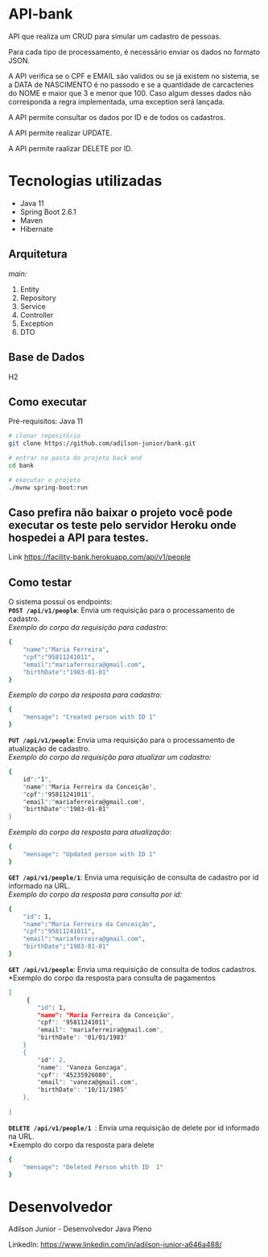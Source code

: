 # API-bank

API que realiza um CRUD para simular um cadastro de pessoas. 

Para cada tipo de processamento, é necessário enviar os dados no formato JSON.

A API verifica se o CPF e EMAIL são validos ou se já existem no sistema, se a DATA de NASCIMENTO é no passodo e se a quantidade de carcacteries do NOME e maior que 3 e menor que 100. Caso algum desses dados não corresponda a regra implementada, uma exception será lançada. 

A API permite consultar os dados por ID e de todos os cadastros.

A API permite realizar UPDATE.

A API permite raalizar DELETE por ID.

# Tecnologias utilizadas
- Java 11
- Spring Boot 2.6.1
- Maven
- Hibernate

## Arquitetura 
*main:*
1. Entity  
2. Repository
3. Service
4. Controller
5. Exception
6. DTO

## Base de Dados 
H2

## Como executar
Pré-requisitos: Java 11

```bash
# clonar repositório
git clone https://github.com/adilson-junior/bank.git

# entrar na pasta do projeto back end
cd bank

# executar o projeto
./mvnw spring-boot:run
```

## Caso prefira não baixar o projeto você pode executar os teste pelo servidor Heroku onde hospedei a API para testes.
Link https://facility-bank.herokuapp.com/api/v1/people 

## Como testar 
O sistema possui os endpoints: 
<br>
**``POST /api/v1/people``**: Envia um requisição para o processamento de cadastro.
<br>
*Exemplo do corpo da requisição para cadastro:*
```bash
{
    "name":"Maria Ferreira",
    "cpf":"95811241011",    
    "email":"mariaferreira@gmail.com",
    "birthDate":"1983-01-01"
}
```
*Exemplo do corpo da resposta para cadastro:*
```bash
{
    "mensage": "Created person with ID 1"
}
```
 **``PUT /api/v1/people``**: Envia uma requisição para o processamento de atualização de cadastro.
 <br>
*Exemplo do corpo da requisição para atualizar um cadastro:*
```bash
{
    id":"1",
    "name":"Maria Ferreira da Conceição",
    "cpf":"95811241011",    
    "email":"mariaferreira@gmail.com",
    "birthDate":"1983-01-01"
}
```
*Exemplo do corpo da resposta para atualização:*
```bash
{
    "mensage": "Updated person with ID 1"
}
```

**``GET /api/v1/people/1``**: Envia uma requisição de consulta de cadastro por id informado na URL.
<br>
*Exemplo do corpo da resposta para consulta por id:*
```bash
{
    "id": 1,
    "name":"Maria Ferreira da Conceição",
    "cpf":"95811241011",    
    "email":"mariaferreira@gmail.com",
    "birthDate":"1983-01-01"
}
```
**``GET /api/v1/people``**: Envia uma requisição de consulta de todos cadastros.
<br>
*Exemplo do corpo da resposta para consulta de pagamentos
```bash
[
     {
        "id": 1,
        "name": "Maria Ferreira da Conceição",
        "cpf": "95811241011",
        "email": "mariaferreira@gmail.com",
        "birthDate": "01/01/1983"
    }
    {
        "id": 2,
        "name": "Vaneza Gonzaga",
        "cpf": "45235926080",
        "email": "vaneza@gmail.com",
        "birthDate": "10/11/1985"
    },
   
]
```
**``DELETE /api/v1/people/1 ``**: Envia uma requisição de delete por id informado na URL.
<br>
*Exemplo do corpo da resposta para delete
```bash
{
    "mensage": "Deleted Person whith ID  1"
}
```
# Desenvolvedor

Adilson Junior - Desenvolvedor Java Pleno

LinkedIn: https://www.linkedin.com/in/adilson-junior-a646a488/

